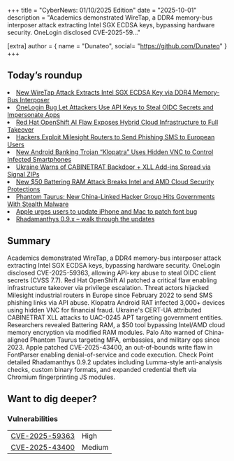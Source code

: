 +++
  title = "CyberNews: 01/10/2025 Edition"
  date = "2025-10-01"
  description = "Academics demonstrated WireTap, a DDR4 memory-bus interposer attack extracting Intel SGX ECDSA keys, bypassing hardware security. OneLogin disclosed CVE-2025-59..."

  [extra]
  author = { name = "Dunateo", social= "https://github.com/Dunateo" }
  +++
<html><body>
<h2>Today’s roundup</h2>
<li><a href='https://thehackernews.com/2025/10/new-wiretap-attack-extracts-intel-sgx.html'>New WireTap Attack Extracts Intel SGX ECDSA Key via DDR4 Memory-Bus Interposer</a></li>
<li><a href='https://thehackernews.com/2025/10/onelogin-bug-let-attackers-use-api-keys.html'>OneLogin Bug Let Attackers Use API Keys to Steal OIDC Secrets and Impersonate Apps</a></li>
<li><a href='https://thehackernews.com/2025/10/critical-red-hat-openshift-ai-flaw.html'>Red Hat OpenShift AI Flaw Exposes Hybrid Cloud Infrastructure to Full Takeover</a></li>
<li><a href='https://thehackernews.com/2025/10/hackers-exploit-milesight-routers-to.html'>Hackers Exploit Milesight Routers to Send Phishing SMS to European Users</a></li>
<li><a href='https://thehackernews.com/2025/10/new-android-banking-trojan-klopatra.html'>New Android Banking Trojan “Klopatra” Uses Hidden VNC to Control Infected Smartphones</a></li>
<li><a href='https://thehackernews.com/2025/10/ukraine-warns-of-cabinetrat-backdoor.html'>Ukraine Warns of CABINETRAT Backdoor + XLL Add-ins Spread via Signal ZIPs</a></li>
<li><a href='https://thehackernews.com/2025/10/50-battering-ram-attack-breaks-intel.html'>New $50 Battering RAM Attack Breaks Intel and AMD Cloud Security Protections</a></li>
<li><a href='https://thehackernews.com/2025/09/phantom-taurus-new-china-linked-hacker.html'>Phantom Taurus: New China-Linked Hacker Group Hits Governments With Stealth Malware</a></li>
<li><a href='https://securityaffairs.com/182835/security/apple-urges-users-to-update-iphone-and-mac-to-patch-font-bug.html'>Apple urges users to update iPhone and Mac to patch font bug</a></li>
<li><a href='https://research.checkpoint.com/2025/rhadamanthys-0-9-x-walk-through-the-updates/'>Rhadamanthys 0.9.x – walk through the updates</a></li>
<h2>Summary</h2>
<p>Academics demonstrated WireTap, a DDR4 memory-bus interposer attack extracting Intel SGX ECDSA keys, bypassing hardware security. OneLogin disclosed CVE-2025-59363, allowing API-key abuse to steal OIDC client secrets (CVSS 7.7). Red Hat OpenShift AI patched a critical flaw enabling infrastructure takeover via privilege escalation. Threat actors hijacked Milesight industrial routers in Europe since February 2022 to send SMS phishing links via API abuse. Klopatra Android RAT infected 3,000+ devices using hidden VNC for financial fraud. Ukraine's CERT-UA attributed CABINETRAT XLL attacks to UAC-0245 APT targeting government entities. Researchers revealed Battering RAM, a $50 tool bypassing Intel/AMD cloud memory encryption via modified RAM modules. Palo Alto warned of China-aligned Phantom Taurus targeting MFA, embassies, and military ops since 2023. Apple patched CVE-2025-43400, an out-of-bounds write flaw in FontParser enabling denial-of-service and code execution. Check Point detailed Rhadamanthys 0.9.2 updates including Lumma-style anti-analysis checks, custom binary formats, and expanded credential theft via Chromium fingerprinting JS modules.</p>
<h2>Want to dig deeper?</h2>
<h3>Vulnerabilities</h3>
<table><tbody><tr> <td><a href='https://vulnerability.circl.lu/vuln/CVE-2025-59363'>CVE-2025-59363</a></td>  <td data-severity='High'>High</td> </tr>
<tr> <td><a href='https://vulnerability.circl.lu/vuln/CVE-2025-43400'>CVE-2025-43400</a></td>  <td data-severity='Medium'>Medium</td> </tr>
</tbody></table></body></html>